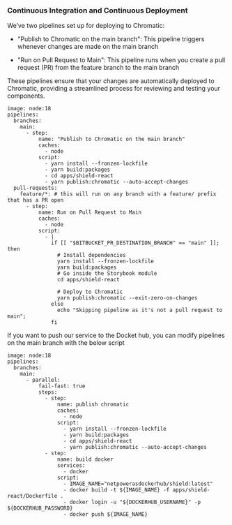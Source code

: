 ### Continuous Integration and Continuous Deployment

We’ve two pipelines set up for deploying to Chromatic:

- "Publish to Chromatic on the main branch": This pipeline triggers whenever changes are made on the main branch

- "Run on Pull Request to Main": This pipeline runs when you create a pull request (PR) from the feature branch to the main branch

These pipelines ensure that your changes are automatically deployed to Chromatic, providing a streamlined process for reviewing and testing your components.

```
image: node:18
pipelines:
  branches:
    main:
      - step:
          name: "Publish to Chromatic on the main branch"
          caches:
            - node
          script:
            - yarn install --fronzen-lockfile
            - yarn build:packages
            - cd apps/shield-react
            - yarn publish:chromatic --auto-accept-changes
  pull-requests:
    feature/*: # this will run on any branch with a feature/ prefix that has a PR open
      - step:
          name: Run on Pull Request to Main
          caches:
            - node
          script:
            - |
              if [[ "$BITBUCKET_PR_DESTINATION_BRANCH" == "main" ]]; then
                # Install dependencies
                yarn install --fronzen-lockfile
                yarn build:packages
                # Go inside the Storybook module
                cd apps/shield-react

                # Deploy to Chromatic
                yarn publish:chromatic --exit-zero-on-changes
              else
                echo "Skipping pipeline as it's not a pull request to main";
              fi
```

If you want to push our service to the Docket hub, you can modify pipelines on the main branch with the below script
```
image: node:18
pipelines:
  branches:
    main:
      - parallel:
          fail-fast: true
          steps:
            - step:
                name: publish chromatic
                caches:
                  - node
                script:
                  - yarn install --fronzen-lockfile
                  - yarn build:packages
                  - cd apps/shield-react
                  - yarn publish:chromatic --auto-accept-changes
            - step:
                name: build docker
                services:
                  - docker
                script:
                  - IMAGE_NAME="netpowerasdockerhub/shield:latest"
                  - docker build -t ${IMAGE_NAME} -f apps/shield-react/Dockerfile .
                  - docker login -u "${DOCKERHUB_USERNAME}" -p ${DOCKERHUB_PASSWORD}
                  - docker push ${IMAGE_NAME}
```